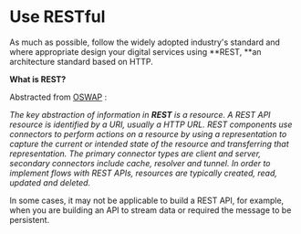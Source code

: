 # Use RESTful

As much as possible, follow the widely adopted industry's standard and where appropriate design your digital services using **REST, **an architecture standard based on HTTP.

**What is REST?**

Abstracted from [OSWAP](https://www.owasp.org/index.php/REST_Security_Cheat_Sheet) :

_The key abstraction of information in **REST** is a resource. A REST API resource is identified by a URI, usually a HTTP URL. REST components use connectors to perform actions on a resource by using a representation to capture the current or intended state of the resource and transferring that representation. The primary connector types are client and server, secondary connectors include cache, resolver and tunnel. In order to implement flows with REST APIs, resources are typically created, read, updated and deleted._

In some cases, it may not be applicable to build a REST API, for example, when you are building an API to stream data or required the message to be persistent.





